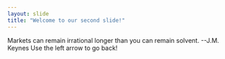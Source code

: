 ```yaml
---
layout: slide
title: "Welcome to our second slide!"
---
```

Markets can remain irrational longer than you can remain solvent. --J.M. Keynes
Use the left arrow to go back!
